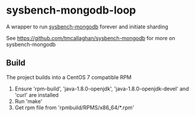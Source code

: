 # sysbench-mongodb-loop
A wrapper to run [sysbench-mongodb](https://github.com/tmcallaghan/sysbench-mongodb) forever and initiate sharding

See https://github.com/tmcallaghan/sysbench-mongodb for more on sysbench-mongodb

## Build
The project builds into a CentOS 7 compatible RPM

1. Ensure 'rpm-build', 'java-1.8.0-openjdk', 'java-1.8.0-openjdk-devel' and 'curl' are installed
2. Run 'make'
3. Get rpm file from 'rpmbuild/RPMS/x86_64/*.rpm'
